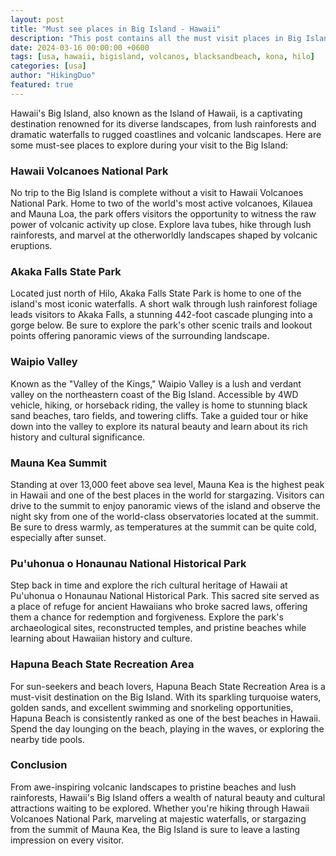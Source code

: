 ```yaml
---
layout: post
title: "Must see places in Big Island - Hawaii"
description: "This post contains all the must visit places in Big Island Hawaii." 
date: 2024-03-16 00:00:00 +0600
tags: [usa, hawaii, bigisland, volcanos, blacksandbeach, kona, hilo]
categories: [usa]
author: "HikingDuo"
featured: true
---
```


Hawaii's Big Island, also known as the Island of Hawaii, is a captivating destination renowned for its diverse landscapes, from lush rainforests and dramatic waterfalls to rugged coastlines and volcanic landscapes. Here are some must-see places to explore during your visit to the Big Island:

### Hawaii Volcanoes National Park
No trip to the Big Island is complete without a visit to Hawaii Volcanoes National Park. Home to two of the world's most active volcanoes, Kilauea and Mauna Loa, the park offers visitors the opportunity to witness the raw power of volcanic activity up close. Explore lava tubes, hike through lush rainforests, and marvel at the otherworldly landscapes shaped by volcanic eruptions.

### Akaka Falls State Park
Located just north of Hilo, Akaka Falls State Park is home to one of the island's most iconic waterfalls. A short walk through lush rainforest foliage leads visitors to Akaka Falls, a stunning 442-foot cascade plunging into a gorge below. Be sure to explore the park's other scenic trails and lookout points offering panoramic views of the surrounding landscape.

### Waipio Valley
Known as the "Valley of the Kings," Waipio Valley is a lush and verdant valley on the northeastern coast of the Big Island. Accessible by 4WD vehicle, hiking, or horseback riding, the valley is home to stunning black sand beaches, taro fields, and towering cliffs. Take a guided tour or hike down into the valley to explore its natural beauty and learn about its rich history and cultural significance.

### Mauna Kea Summit
Standing at over 13,000 feet above sea level, Mauna Kea is the highest peak in Hawaii and one of the best places in the world for stargazing. Visitors can drive to the summit to enjoy panoramic views of the island and observe the night sky from one of the world-class observatories located at the summit. Be sure to dress warmly, as temperatures at the summit can be quite cold, especially after sunset.

### Pu'uhonua o Honaunau National Historical Park
Step back in time and explore the rich cultural heritage of Hawaii at Pu'uhonua o Honaunau National Historical Park. This sacred site served as a place of refuge for ancient Hawaiians who broke sacred laws, offering them a chance for redemption and forgiveness. Explore the park's archaeological sites, reconstructed temples, and pristine beaches while learning about Hawaiian history and culture.

### Hapuna Beach State Recreation Area
For sun-seekers and beach lovers, Hapuna Beach State Recreation Area is a must-visit destination on the Big Island. With its sparkling turquoise waters, golden sands, and excellent swimming and snorkeling opportunities, Hapuna Beach is consistently ranked as one of the best beaches in Hawaii. Spend the day lounging on the beach, playing in the waves, or exploring the nearby tide pools.

### Conclusion
From awe-inspiring volcanic landscapes to pristine beaches and lush rainforests, Hawaii's Big Island offers a wealth of natural beauty and cultural attractions waiting to be explored. Whether you're hiking through Hawaii Volcanoes National Park, marveling at majestic waterfalls, or stargazing from the summit of Mauna Kea, the Big Island is sure to leave a lasting impression on every visitor.
